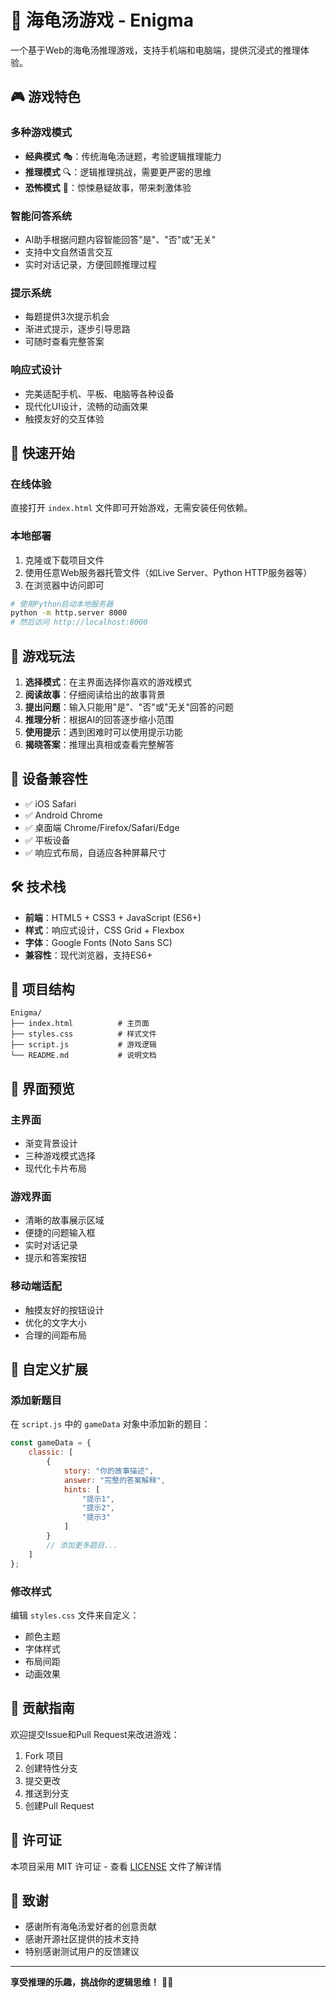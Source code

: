 # 🐢 海龟汤游戏 - Enigma

一个基于Web的海龟汤推理游戏，支持手机端和电脑端，提供沉浸式的推理体验。

## 🎮 游戏特色

### 多种游戏模式
- **经典模式** 🎭：传统海龟汤谜题，考验逻辑推理能力
- **推理模式** 🔍：逻辑推理挑战，需要更严密的思维
- **恐怖模式** 👻：惊悚悬疑故事，带来刺激体验

### 智能问答系统
- AI助手根据问题内容智能回答"是"、"否"或"无关"
- 支持中文自然语言交互
- 实时对话记录，方便回顾推理过程

### 提示系统
- 每题提供3次提示机会
- 渐进式提示，逐步引导思路
- 可随时查看完整答案

### 响应式设计
- 完美适配手机、平板、电脑等各种设备
- 现代化UI设计，流畅的动画效果
- 触摸友好的交互体验

## 🚀 快速开始

### 在线体验
直接打开 `index.html` 文件即可开始游戏，无需安装任何依赖。

### 本地部署
1. 克隆或下载项目文件
2. 使用任意Web服务器托管文件（如Live Server、Python HTTP服务器等）
3. 在浏览器中访问即可

```bash
# 使用Python启动本地服务器
python -m http.server 8000
# 然后访问 http://localhost:8000
```

## 🎯 游戏玩法

1. **选择模式**：在主界面选择你喜欢的游戏模式
2. **阅读故事**：仔细阅读给出的故事背景
3. **提出问题**：输入只能用"是"、"否"或"无关"回答的问题
4. **推理分析**：根据AI的回答逐步缩小范围
5. **使用提示**：遇到困难时可以使用提示功能
6. **揭晓答案**：推理出真相或查看完整解答

## 📱 设备兼容性

- ✅ iOS Safari
- ✅ Android Chrome
- ✅ 桌面端 Chrome/Firefox/Safari/Edge
- ✅ 平板设备
- ✅ 响应式布局，自适应各种屏幕尺寸

## 🛠 技术栈

- **前端**：HTML5 + CSS3 + JavaScript (ES6+)
- **样式**：响应式设计，CSS Grid + Flexbox
- **字体**：Google Fonts (Noto Sans SC)
- **兼容性**：现代浏览器，支持ES6+

## 📂 项目结构

```
Enigma/
├── index.html          # 主页面
├── styles.css          # 样式文件
├── script.js           # 游戏逻辑
└── README.md           # 说明文档
```

## 🎨 界面预览

### 主界面
- 渐变背景设计
- 三种游戏模式选择
- 现代化卡片布局

### 游戏界面
- 清晰的故事展示区域
- 便捷的问题输入框
- 实时对话记录
- 提示和答案按钮

### 移动端适配
- 触摸友好的按钮设计
- 优化的文字大小
- 合理的间距布局

## 🔧 自定义扩展

### 添加新题目
在 `script.js` 中的 `gameData` 对象中添加新的题目：

```javascript
const gameData = {
    classic: [
        {
            story: "你的故事描述",
            answer: "完整的答案解释",
            hints: [
                "提示1",
                "提示2", 
                "提示3"
            ]
        }
        // 添加更多题目...
    ]
};
```

### 修改样式
编辑 `styles.css` 文件来自定义：
- 颜色主题
- 字体样式
- 布局间距
- 动画效果

## 🤝 贡献指南

欢迎提交Issue和Pull Request来改进游戏：

1. Fork 项目
2. 创建特性分支
3. 提交更改
4. 推送到分支
5. 创建Pull Request

## 📄 许可证

本项目采用 MIT 许可证 - 查看 [LICENSE](LICENSE) 文件了解详情

## 🙏 致谢

- 感谢所有海龟汤爱好者的创意贡献
- 感谢开源社区提供的技术支持
- 特别感谢测试用户的反馈建议

---

**享受推理的乐趣，挑战你的逻辑思维！** 🧠✨